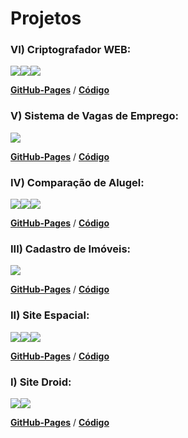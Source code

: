 # Projetos

<h3>VI) Criptografador WEB:</h3>
<div>
<img src="https://img.shields.io/badge/HTML5-E34F26?style=for-the-badge&logo=html5&logoColor=white"><img src="https://img.shields.io/badge/CSS3-1572B6?style=for-the-badge&logo=css3&logoColor=white"><img src="https://img.shields.io/badge/JavaScript-F7DF1E?style=for-the-badge&logo=javascript&logoColor=black">
</div>

[**GitHub-Pages**](https://leonardoxavier11.github.io/Oracle-Next-Education/Challenge%20ONE%20-%2001/01/index.html)   /    [**Código**](https://github.com/leonardoxavier11/Oracle-Next-Education/tree/main/Challenge%20ONE%20-%2001/01)

<h3>V) Sistema de Vagas de Emprego:</h3>
<div>
<img src="https://img.shields.io/badge/JavaScript-F7DF1E?style=for-the-badge&logo=javascript&logoColor=black">
</div>

[**GitHub-Pages**](https://leonardoxavier11.github.io/onebitcode/JavaScript/E10%20-%20Sistema%20de%20Vagas%20de%20Emprego/Melhorando%20o%20Projeto/Melhorando%20o%20Projeto%20com%20o%20Uso%20do%20REDUCE%20(HOF)/index.html)   /    [**Código**](https://github.com/leonardoxavier11/onebitcode/tree/main/JavaScript/E10%20-%20Sistema%20de%20Vagas%20de%20Emprego/Melhorando%20o%20Projeto/Melhorando%20o%20Projeto%20com%20o%20Uso%20do%20REDUCE%20(HOF))

<h3>IV) Comparação de Alugel:</h3>
<div>
<img src="https://img.shields.io/badge/HTML5-E34F26?style=for-the-badge&logo=html5&logoColor=white"><img src="https://img.shields.io/badge/CSS3-1572B6?style=for-the-badge&logo=css3&logoColor=white"><img src="https://img.shields.io/badge/JavaScript-F7DF1E?style=for-the-badge&logo=javascript&logoColor=black">
</div>

[**GitHub-Pages**](https://leonardoxavier11.github.io/MimoExercicios/Tipos%20e%20Compara%C3%A7%C3%B5es/pg_comparacao_aluguel.html)   /    [**Código**](https://github.com/leonardoxavier11/MimoExercicios/tree/main/Tipos%20e%20Compara%C3%A7%C3%B5es)

<h3>III) Cadastro de Imóveis:</h3>
<div>
<img src="https://img.shields.io/badge/JavaScript-F7DF1E?style=for-the-badge&logo=javascript&logoColor=black">
</div>

[**GitHub-Pages**](https://leonardoxavier11.github.io/onebitcode/JavaScript/E8%20-%20Cadastro%20de%20Im%C3%B3veis/index.html)   /    [**Código**](https://github.com/leonardoxavier11/onebitcode/tree/main/JavaScript/E8%20-%20Cadastro%20de%20Im%C3%B3veis)

<h3>II) Site Espacial:</h3>
<div>
<img src="https://img.shields.io/badge/HTML5-E34F26?style=for-the-badge&logo=html5&logoColor=white"><img src="https://img.shields.io/badge/CSS3-1572B6?style=for-the-badge&logo=css3&logoColor=white"><img src="https://img.shields.io/badge/Bootstrap-563D7C?style=for-the-badge&logo=bootstrap&logoColor=white">
</div>

[**GitHub-Pages**](https://leonardoxavier11.github.io/onebitcode/Bootstrap/Aula%206%20-%20Apresenta%C3%A7%C3%A3o%20do%20Projeto%20Final/index.html)   /    [**Código**](https://github.com/leonardoxavier11/onebitcode/tree/main/Bootstrap/Aula%206%20-%20Apresenta%C3%A7%C3%A3o%20do%20Projeto%20Final)

<h3>I) Site Droid:</h3>
<div>
<img src="https://img.shields.io/badge/HTML5-E34F26?style=for-the-badge&logo=html5&logoColor=white"><img src="https://img.shields.io/badge/CSS3-1572B6?style=for-the-badge&logo=css3&logoColor=white">
</div>

[**GitHub-Pages**](https://leonardoxavier11.github.io/Gustavo-Guanabara/exerc10/index.html)   /    [**Código**](https://github.com/leonardoxavier11/Gustavo-Guanabara/tree/main//exerc10)
